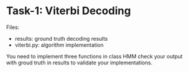 # Task-1: Viterbi Decoding

Files:
- results: ground truth decoding results
- viterbi.py: algorithm implementation

You need to implement three functions in class HMM
check your output with groud truth in results to validate your implementations.
